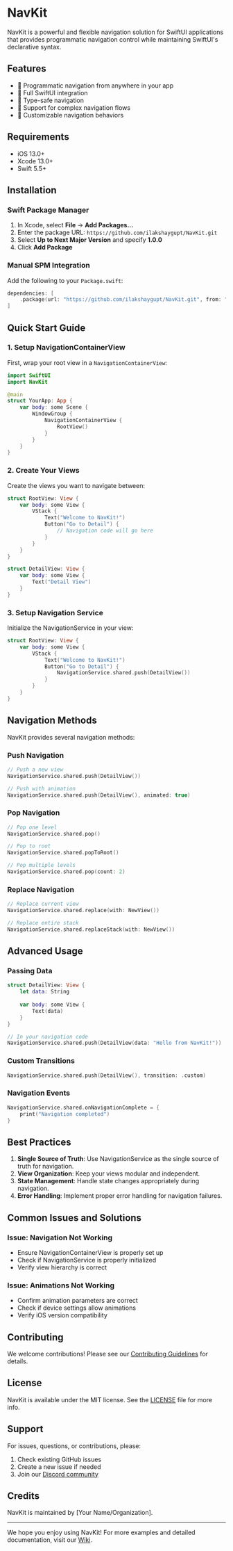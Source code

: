 # NavKit

NavKit is a powerful and flexible navigation solution for SwiftUI applications that provides programmatic navigation control while maintaining SwiftUI's declarative syntax.

## Features

- 🚀 Programmatic navigation from anywhere in your app
- 📱 Full SwiftUI integration
- 🎯 Type-safe navigation
- 🔄 Support for complex navigation flows
- 🎨 Customizable navigation behaviors

## Requirements

- iOS 13.0+
- Xcode 13.0+
- Swift 5.5+

## Installation

### Swift Package Manager

1. In Xcode, select **File** → **Add Packages...**
2. Enter the package URL: `https://github.com/ilakshaygupt/NavKit.git`
3. Select **Up to Next Major Version** and specify **1.0.0**
4. Click **Add Package**

### Manual SPM Integration

Add the following to your `Package.swift`:

```swift
dependencies: [
    .package(url: "https://github.com/ilakshaygupt/NavKit.git", from: "1.0.2")
]
```

## Quick Start Guide

### 1. Setup NavigationContainerView

First, wrap your root view in a `NavigationContainerView`:

```swift
import SwiftUI
import NavKit

@main
struct YourApp: App {
    var body: some Scene {
        WindowGroup {
            NavigationContainerView {
                RootView()
            }
        }
    }
}
```

### 2. Create Your Views

Create the views you want to navigate between:

```swift
struct RootView: View {
    var body: some View {
        VStack {
            Text("Welcome to NavKit!")
            Button("Go to Detail") {
                // Navigation code will go here
            }
        }
    }
}

struct DetailView: View {
    var body: some View {
        Text("Detail View")
    }
}
```

### 3. Setup Navigation Service

Initialize the NavigationService in your view:

```swift
struct RootView: View {
    var body: some View {
        VStack {
            Text("Welcome to NavKit!")
            Button("Go to Detail") {
                NavigationService.shared.push(DetailView())
            }
        }
    }
}
```

## Navigation Methods

NavKit provides several navigation methods:

### Push Navigation

```swift
// Push a new view
NavigationService.shared.push(DetailView())

// Push with animation
NavigationService.shared.push(DetailView(), animated: true)
```

### Pop Navigation

```swift
// Pop one level
NavigationService.shared.pop()

// Pop to root
NavigationService.shared.popToRoot()

// Pop multiple levels
NavigationService.shared.pop(count: 2)
```

### Replace Navigation

```swift
// Replace current view
NavigationService.shared.replace(with: NewView())

// Replace entire stack
NavigationService.shared.replaceStack(with: NewView())
```

## Advanced Usage

### Passing Data

```swift
struct DetailView: View {
    let data: String
    
    var body: some View {
        Text(data)
    }
}

// In your navigation code
NavigationService.shared.push(DetailView(data: "Hello from NavKit!"))
```

### Custom Transitions

```swift
NavigationService.shared.push(DetailView(), transition: .custom)
```

### Navigation Events

```swift
NavigationService.shared.onNavigationComplete = { 
    print("Navigation completed")
}
```

## Best Practices

1. **Single Source of Truth**: Use NavigationService as the single source of truth for navigation.
2. **View Organization**: Keep your views modular and independent.
3. **State Management**: Handle state changes appropriately during navigation.
4. **Error Handling**: Implement proper error handling for navigation failures.

## Common Issues and Solutions

### Issue: Navigation Not Working
- Ensure NavigationContainerView is properly set up
- Check if NavigationService is properly initialized
- Verify view hierarchy is correct

### Issue: Animations Not Working
- Confirm animation parameters are correct
- Check if device settings allow animations
- Verify iOS version compatibility

## Contributing

We welcome contributions! Please see our [Contributing Guidelines](CONTRIBUTING.md) for details.

## License

NavKit is available under the MIT license. See the [LICENSE](LICENSE) file for more info.

## Support

For issues, questions, or contributions, please:
1. Check existing GitHub issues
2. Create a new issue if needed
3. Join our [Discord community](link-to-discord)

## Credits

NavKit is maintained by [Your Name/Organization].

---

We hope you enjoy using NavKit! For more examples and detailed documentation, visit our [Wiki](link-to-wiki). 
